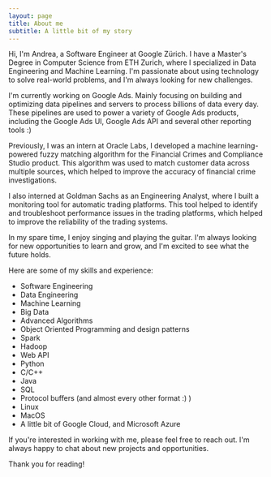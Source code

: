 ```yaml
---
layout: page
title: About me
subtitle: A little bit of my story
---
```


Hi, I'm Andrea, a Software Engineer at Google Zürich. I have a Master's Degree in Computer Science from ETH Zurich, where I specialized in Data Engineering and Machine Learning. I'm passionate about using technology to solve real-world problems, and I'm always looking for new challenges.

I'm currently working on Google Ads. Mainly focusing on building and optimizing data pipelines and servers to process billions of data every day. These pipelines are used to power a variety of Google Ads products, including the Google Ads UI, Google Ads API and several other reporting tools :)

Previously, I was an intern at Oracle Labs, I developed a machine learning-powered fuzzy matching algorithm for the Financial Crimes and Compliance Studio product. This algorithm was used to match customer data across multiple sources, which helped to improve the accuracy of financial crime investigations. 

I also interned at Goldman Sachs as an Engineering Analyst, where I built a monitoring tool for automatic trading platforms. This tool helped to identify and troubleshoot performance issues in the trading platforms, which helped to improve the reliability of the trading systems.

In my spare time, I enjoy singing and playing the guitar. I'm always looking for new opportunities to learn and grow, and I'm excited to see what the future holds.

Here are some of my skills and experience:

- Software Engineering
- Data Engineering
- Machine Learning
- Big Data
- Advanced Algorithms
- Object Oriented Programming and design patterns
- Spark
- Hadoop
- Web API
- Python
- C/C++
- Java
- SQL
- Protocol buffers (and almost every other format :) )
- Linux
- MacOS
- A little bit of Google Cloud, and Microsoft Azure

If you're interested in working with me, please feel free to reach out. I'm always happy to chat about new projects and opportunities.

Thank you for reading!
